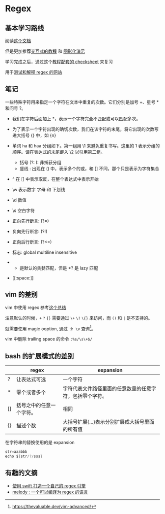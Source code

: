 # Regex
## 基本学习路线
阅读[这个文档](https://github.com/ziishaned/learn-regex/blob/master/translations/README-cn.md)

但是更加推荐[交互式的教程](https://regexlearn.com/zh-cn) 和 [图形化演示](https://devtoolcafe.com/tools/regex#!flags=img&re=)

学习完成之后，通过这个[教程配套的 checksheet](https://regexlearn.com/zh-cn/cheatsheet) 来复习

用于[测试和解释 regex 的网站](https://regexr.com/)

## 笔记
一些特殊字符用来指定一个字符在文本中重复的次数。它们分别是加号 +、星号 * 和问号 ?。
  - 我们在字符后面加上 *，表示一个字符完全不匹配或可以匹配多次。
  - 为了表示一个字符出现的确切次数，我们在该字符的末尾，将它出现的次数写进大括号 {} 中，如 {n}

- 单词 ha 和 haa 分组如下。第一组用 \1 来避免重复书写。这里的 1 表示分组的顺序。请在表达式的末尾键入 \2 以引用第二组。
  - 括号 (?: ): 非捕获分组
  - 竖线 : 出现在 () 中，表示多个的或，和 [] 不同，那个只是表示为字符集合
- ^ 在 [] 中表示取反，在整个表达式中表示开始
- \w 表示数字 字母 和 下划线
- \d 数值
- \s 空白字符
- 正向先行断言: (?=)
- 负向先行断言: (?!)
- 正向后行断言: (?<=)
- 标志: global multiline insensitive
- * 是默认的贪婪匹配，但是 *? 是 lazy 匹配
- [[:space:]]

## vim 的差别
vim 中使用 regex 参考[这个总结](https://learnbyexample.gitbooks.io/vim-reference/content/Regular_Expressions.html)

注意默认的时候，`+` `?` `{}` 需要通过 `\+` `\?` `\{}` 来访问，而 `()` 和 `|` 是不支持的。

就需要使用 magic ooption, 通过 `:h \v` 查询[^1]。

vim 中删除 trailing space 的命令 `:%s/\s\+$/`

## bash 的扩展模式的差别

|    | regex                    | expansion                                                |
|----|--------------------------|----------------------------------------------------------|
| ?  | 让表达式可选             | 一个字符                                                 |
| *  | 零个或者多个             | 字符代表文件路径里面的任意数量的任意字符，包括零个字符。 |
| [] | 括号之中的任意一个字符。 | 相同                                                     |
| {} | 描述个数                 | 大括号扩展{...}表示分别扩展成大括号里面的所有值          |

在字符串的替换使用的是 expansion
```c
str=aaabbb
echo ${str/?/sss}
```

## 有趣的文摘
- [使用 swift 打造一个自己的 regex 引擎](https://kean.blog/post/lets-build-regex)
- [melody : 一个可以编译为 regex 的语言](https://github.com/yoav-lavi/melody)

[^1]: https://thevaluable.dev/vim-advanced/
